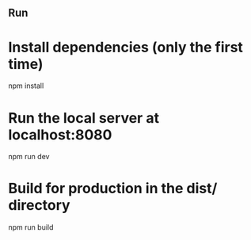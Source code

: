 ## Run 


# Install dependencies (only the first time)
npm install

# Run the local server at localhost:8080
npm run dev

# Build for production in the dist/ directory
npm run build
```
